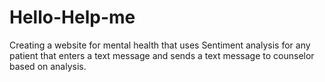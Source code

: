 # Hello-Help-me
Creating a website for mental health that uses Sentiment analysis for any patient that enters a text message and sends a text message to counselor based on analysis.
